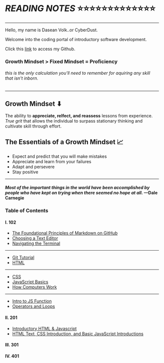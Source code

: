 # *READING NOTES* ⭐⭐⭐⭐⭐⭐⭐⭐⭐⭐⭐⭐⭐

____
Hello, my name is Dasean Volk..or CyberDust.

Welcome into the coding portal of introductory software development.

Click this [link](https://github.com/Cyber-Dust) to access my Github.


### Growth Mindset > Fixed Mindset = **Proficiency**

###### *this is the only calculation you'll need to remember for aquiring any skill that isn't inborn.*

----

## Growth Mindset ⬇

The ability to **appreciate, relfect, and reassess** lessons from experience. *True grit* that allows the individual to surpass stationary thinking and cultivate skill through effort.

## The Essentials of a Growth Mindset 📈

* Expect and predict that you will make mistakes
* Appreciate and learn from your failures
* Adapt and persevere
* Stay positive

---

#### *Most of the important things in the world have been accomplished by people who have kept on trying when there seemed no hope at all.* —Dale Carnegie

### Table of Contents

#### I. 102

* [The Foundational Principles of Markdown on GitHub](markdown.md)
* [Choosing a Text Editor](markdown2.md)
* [Navigating the Terminal](terminal.md)
---
* [Git Tutorial](markdown3.md)
* [HTML](HTML.md)
---
* [CSS](CSS.md)
* [JavaScript Basics](introJS.md)
* [How Computers Work](computerworks.md)
---
* [Intro to JS Function](introJS.md)
* [Operators and Loops](Oploop.md)



#### II. 201
* [Introductory HTML & Javascript](class-01.md)
* [HTML Text, CSS Introduction, and Basic JavaScript Introductions](read2.md)


#### III. 301


#### IV. 401




